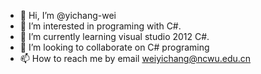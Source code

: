 - 👋 Hi, I’m @yichang-wei
- 👀 I’m interested in programing with C#.
- 🌱 I’m currently learning visual studio 2012 C#.
- 💞️ I’m looking to collaborate on C# programing
- 📫 How to reach me by email weiyichang@ncwu.edu.cn

<!---
yichang-wei/yichang-wei is a ✨ special ✨ repository because its `README.md` (this file) appears on your GitHub profile.
You can click the Preview link to take a look at your changes.
--->
